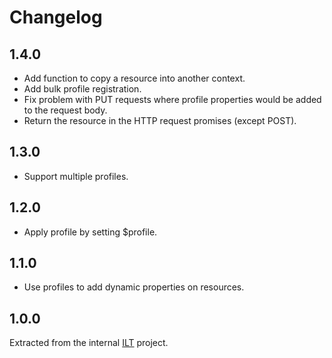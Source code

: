 # Changelog

## 1.4.0

- Add function to copy a resource into another context.
- Add bulk profile registration.
- Fix problem with PUT requests where profile properties would be added to the request body.
- Return the resource in the HTTP request promises (except POST).

## 1.3.0

- Support multiple profiles.

## 1.2.0

- Apply profile by setting $profile.

## 1.1.0

- Use profiles to add dynamic properties on resources.

## 1.0.0

Extracted from the internal [ILT](http://ilent.nl) project.
